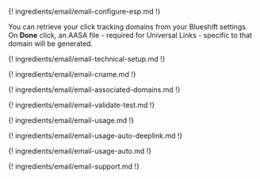 ---
---

{! ingredients/email/email-configure-esp.md !}

You can retrieve your click tracking domains from your Blueshift settings. On **Done** click, an AASA file - required for Universal Links - specific to that domain will be generated.

{! ingredients/email/email-technical-setup.md !}

{! ingredients/email/email-cname.md !}

{! ingredients/email/email-associated-domains.md !}

{! ingredients/email/email-validate-test.md !}

{! ingredients/email/email-usage.md !}

{! ingredients/email/email-usage-auto-deeplink.md !}

{! ingredients/email/email-usage-auto.md !}

{! ingredients/email/email-support.md !}
